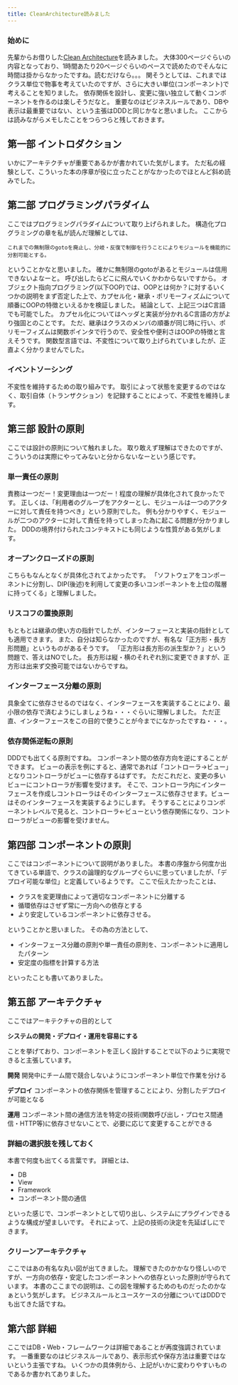 ```yaml
---
title: CleanArchitecture読みました
---
```


### 始めに
先輩からお借りした[Clean Architecture](https://www.amazon.co.jp/Clean-Architecture-%E9%81%94%E4%BA%BA%E3%81%AB%E5%AD%A6%E3%81%B6%E3%82%BD%E3%83%95%E3%83%88%E3%82%A6%E3%82%A7%E3%82%A2%E3%81%AE%E6%A7%8B%E9%80%A0%E3%81%A8%E8%A8%AD%E8%A8%88-Robert-C-Martin/dp/4048930656/)を読みました。
大体300ページぐらいの内容となっており、1時間あたり20ページぐらいのペースで読めたのでそんなに時間は掛からなかったですね。読むだけなら。。。
関そうとしては、これまではクラス単位で物事を考えていたのですが、さらに大きい単位(コンポーネント)で考えることを知りました。
依存関係を設計し、変更に強い独立して動くコンポーネントを作るのは楽しそうだなと。
重要なのはビジネスルールであり、DBや表示は最重要ではない、という主張はDDDと同じかなと思いました。
ここからは読みながらメモしたことをつらつらと残しておきます。

## 第一部 イントロダクション
いかにアーキテクチャが重要であるかが書かれていた気がします。
ただ私の経験として、こういった本の序章が役に立ったことがなかったのでほとんど斜め読みでした。

## 第二部 プログラミングパラダイム
ここではプログラミングパラダイムについて取り上げられました。
構造化プログラミングの章を私が読んだ理解としては、

```
これまでの無制限のgotoを廃止し、分岐・反復で制御を行うことによりモジュールを機能的に分割可能とする。
```

ということかなと思いました。
確かに無制限のgotoがあるとモジュールは信用できないよなーと。
呼び出したらどこに飛んでいくかわからないですから。
オブジェクト指向プログラミング(以下OOP)では、OOPとは何か？に対するいくつかの説明をまず否定した上で、カプセル化・継承・ポリモーフィズムについて順番にOOPの特徴といえるかを検証しました。
結論として、上記三つはC言語でも可能でした。
カプセル化についてはヘッダと実装が分かれるC言語の方がより強固とのことです。
ただ、継承はクラスのメンバの順番が同じ時に行い、ポリモーフィズムは関数ポインタで行うので、安全性や便利さはOOPの特徴と言えそうです。
関数型言語では、不変性について取り上げられていましたが、正直よく分かりませんでした。

### イベントソーシング
不変性を維持するための取り組みです。
取引によって状態を変更するのではなく、取引自体（トランザクション）を記録することによって、不変性を維持します。

## 第三部 設計の原則
ここでは設計の原則について触れました。
取り敢えず理解はできたのですが、こういうのは実際にやってみないと分からないなーという感じです。

### 単一責任の原則
責務は一つだー！変更理由は一つだー！程度の理解が具体化されて良かったです。
正しくは、「利用者のグループをアクターとし、モジュールは一つのアクターに対して責任を持つべき」という原則でした。
例も分かりやすく、モジュールが二つのアクターに対して責任を持ってしまった為に起こる問題が分かりました。
DDDの境界付けられたコンテキストにも同じような性質がある気がします。

### オープンクローズドの原則
こちらもなんとなくが具体化されてよかったです。
「ソフトウェアをコンポーネントに分割し、DIP(後述)を利用して変更の多いコンポーネントを上位の階層に持ってくる」と理解しました。

### リスコフの置換原則
もともとは継承の使い方の指針でしたが、インターフェースと実装の指針としても適用できます。
また、自分は知らなかったのですが、有名な「正方形・長方形問題」というものがあるそうです。
「正方形は長方形の派生型か？」という問題で、答えはNOでした。
長方形は縦・横のそれぞれ別に変更できますが、正方形は出来ず交換可能ではないからですね。

### インターフェース分離の原則
具象全てに依存させるのではなく、インターフェースを実装することにより、最小限の依存で済むようにしましょうね・・・ぐらいに理解しました。
ただ正直、インターフェースをこの目的で使うことが今までになかったですね・・・。

### 依存関係逆転の原則
DDDでも出てくる原則ですね。
コンポーネント間の依存方向を逆にすることができます。
ビューの表示を例にすると、通常であれば「コントローラ->ビュー」となりコントローラがビューに依存するはずです。
ただこれだと、変更の多いビューにコントローラが影響を受けます。
そこで、コントローラ内にインターフェースを作成しコントローラはそのインターフェースに依存させます。ビューはそのインターフェースを実装するようにします。
そうすることによりコンポーネントレベルで見ると、コントローラ<-ビューという依存関係になり、コントローラがビューの影響を受けません。

## 第四部 コンポーネントの原則
ここではコンポーネントについて説明がありました。
本書の序盤から何度か出てきている単語で、クラスの論理的なグループぐらいに思っていましたが、「デプロイ可能な単位」と定義しているようです。
ここで伝えたかったことは、

* クラスを変更理由によって適切なコンポーネントに分離する
* 循環依存はさぜず常に一方向への依存とする
* より安定しているコンポーネントに依存させる。

ということかと思いました。
その為の方法として、

* インターフェース分離の原則や単一責任の原則を、コンポーネントに適用したパターン
* 安定度の指標を計算する方法

といったことも書いてありました。

## 第五部 アーキテクチャ
ここではアーキテクチャの目的として

**システムの開発・デプロイ・運用を容易にする**

ことを挙げており、コンポーネントを正しく設計することで以下のように実現できると主張しています。


**開発**
開発中にチーム間で競合しないようにコンポーネント単位で作業を分ける

**デプロイ**
コンポーネントの依存関係を管理することにより、分割したデプロイが可能となる

**運用**
コンポーネント間の通信方法を特定の技術(関数呼び出し・プロセス間通信・HTTP等)に依存させないことで、必要に応じて変更することができる

### 詳細の選択肢を残しておく
本書で何度も出てくる言葉です。
詳細とは、

* DB
* View
* Framework
* コンポーネント間の通信

といった感じで、コンポーネントとして切り出し、システムにプラグインできるような構成が望ましいです。
それによって、上記の技術の決定を先延ばしにできます。

### クリーンアーキテクチャ
ここではあの有名な丸い図が出てきました。
理解できたのかかなり怪しいのですが、一方向の依存・安定したコンポーネントへの依存といった原則が守られています。
本書のここまでの説明は、この図を理解するためのものだったのかなぁという気がします。
ビジネスルールとユースケースの分離についてはDDDでも出てきた話ですね。

## 第六部 詳細
ここではDB・Web・フレームワークは詳細であることが再度強調されています。
一番重要なのはビジネスルールであり、表示形式や保存方法は重要ではないという主張ですね。
いくつかの具体例から、上記がいかに変わりやすいものであるか書かれてありました。